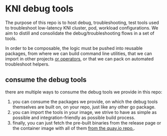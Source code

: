 # KNI debug tools

The purpose of this repo is to host debug, troubleshooting, test tools used to troubleshoot low-latency KNI cluster, pod, workload configurations.
We aim to distill and consolidate the debug/troubleshooting flows in a set of tools.

In order to be composable, the logic must be pushed into reusable packages, from where we can build command line utilities, that
we can import in other projects [or operators](https://github.com/openshift-kni/performance-addon-operators/), or that we can pack on automated
troubleshoot helpers.

## consume the debug tools

there are multiple ways to consume the debug tools we provide in this repo:

1. you can consume the packages we provide, on which the debug tools themselves are built on, on your repo, just like any other go package.
2. you can import the tools in your image, we strive to have as simple as possible and integration-friendly as possible build process.
3. finally, you can just fetch the pre-built binaries from the release page or the container image with all of them [from the quay.io repo.](https;//quay.io/openshift-kni).
